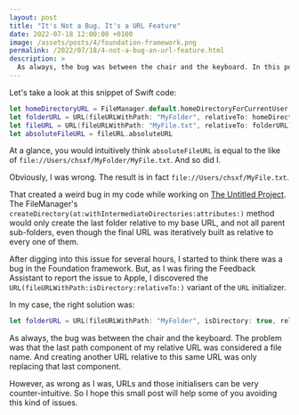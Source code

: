 ```yaml
---
layout: post
title: "It's Not a Bug. It's a URL Feature"
date: 2022-07-18 12:00:00 +0100
image: /assets/posts/4/foundation-framework.png
permalink: /2022/07/18/4-not-a-bug-an-url-feature.html
description: >
  As always, the bug was between the chair and the keyboard. In this post, I discuss the weird bug I encountered in my code with the counter-intuitive URL struct initializers of the Foundation framework.
---
```


Let's take a look at this snippet of Swift code:

```swift
let homeDirectoryURL = FileManager.default.homeDirectoryForCurrentUser
let folderURL = URL(fileURLWithPath: "MyFolder", relativeTo: homeDirectoryURL)
let fileURL = URL(fileURLWithPath: "MyFile.txt", relativeTo: folderURL)
let absoluteFileURL = fileURL.absoluteURL
```

At a glance, you would intuitively think `absoluteFileURL` is equal to the like of `file://Users/chsxf/MyFolder/MyFile.txt`. And so did I.

Obviously, I was wrong. The result is in fact `file://Users/chsxf/MyFile.txt`.

That created a weird bug in my code while working on [The Untitled Project](/2022/01/15/2-the-untitled-project.html). The FileManager's `createDirectory(at:withIntermediateDirectories:attributes:)` method would only create the last folder relative to my base URL, and not all parent sub-folders, even though the final URL was iteratively built as relative to every one of them.

After digging into this issue for several hours, I started to think there was a bug in the Foundation framework. But, as I was firing the Feedback Assistant to report the issue to Apple, I discovered the `URL(fileURLWithPath:isDirectory:relativeTo:)` variant of the `URL` initializer.

In my case, the right solution was:

```swift
let folderURL = URL(fileURLWithPath: "MyFolder", isDirectory: true, relativeTo: homeDirectoryURL)
```

As always, the bug was between the chair and the keyboard. The problem was that the last path component of my relative URL was considered a file name. And creating another URL relative to this same URL was only replacing that last component.

However, as wrong as I was, URLs and those initialisers can be very counter-intuitive. So I hope this small post will help some of you avoiding this kind of issues.
